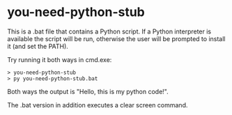 # you-need-python-stub
This is a .bat file that contains a Python script. If a Python interpreter is available the script will be run, otherwise the user will be prompted to install it (and set the PATH). 

Try running it both ways in cmd.exe:

    > you-need-python-stub
    > py you-need-python-stub.bat

Both ways the output is "Hello, this is my python code!". 

The .bat version in addition executes a clear screen command. 

